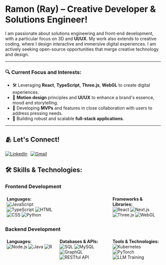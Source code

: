 # Ramon (Ray) – Creative Developer & Solutions Engineer! 

I am passionate about solutions engineering and front-end development, with a particular focus on 3D and **UI/UX**. My work also extends to creative coding, where I design interactive and immersive digital experiences. I am actively seeking open-source opportunities that merge creative technology and design.
 
---
### 🔍 Current Focus and Interests:
- 🛠️ Leveraging **React**, **TypeScript**, **Three.js**, **WebGL** to create digital experiences.
- 📖 **Motion design** principles and **UI/UX** to enhance a brand's essence, mood and storytelling.  
- 🚧 Developing **MVPs** and features in close collaboration with users to address pressing needs.  
- 🥞 Building robust and scalable **full-stack applications**.  

---

## 🫂 Let's Connect!

<div style="display: flex; gap: 10px; align-items: center;">
  <a href="https://www.linkedin.com/in/ramongaeta" target="_blank">
    <img src="https://img.shields.io/badge/LinkedIn-0077B5?style=for-the-badge&logo=linkedin&logoColor=white" alt="LinkedIn">
  </a>
  <a href="mailto:raymondgaeta@gmail.com">
    <img src="https://img.shields.io/badge/Email-%23D14836?style=for-the-badge&logo=gmail&logoColor=white" alt="Gmail">
  </a>
</div>


## 🛠️ Skills & Technologies:

### **Frontend Development**
<div style="display: flex; flex-wrap: wrap; justify-content: space-between;">
  <div style="width: 30%; padding: 5px;">
    <strong>Languages:</strong><br>
    <img src="https://img.shields.io/badge/JavaScript-F7DF1E?style=for-the-badge&logo=javascript&logoColor=black" alt="JavaScript">
    <img src="https://img.shields.io/badge/TypeScript-3178C6?style=for-the-badge&logo=typescript&logoColor=white" alt="TypeScript">
    <img src="https://img.shields.io/badge/HTML-E34F26?style=for-the-badge&logo=html5&logoColor=white" alt="HTML">
    <img src="https://img.shields.io/badge/CSS-1572B6?style=for-the-badge&logo=css3&logoColor=white" alt="CSS">
    <img src="https://img.shields.io/badge/Python-3776AB?style=for-the-badge&logo=python&logoColor=white" alt="Python">
  </div>
  <div style="width: 30%; padding: 5px;">
    <strong>Frameworks & Libraries:</strong><br>
    <img src="https://img.shields.io/badge/React-61DAFB?style=for-the-badge&logo=react&logoColor=black" alt="React">
    <img src="https://img.shields.io/badge/Next.js-000000?style=for-the-badge&logo=nextdotjs&logoColor=white" alt="Next.js">
    <img src="https://img.shields.io/badge/Three.js-000000?style=for-the-badge&logo=three.js&logoColor=white" alt="Three.js">
    <img src="https://img.shields.io/badge/WebGL-F24E1E?style=for-the-badge&logo=webgl&logoColor=white" alt="WebGL">
  </div>
</div>

### **Backend Development**
<div style="display: flex; flex-wrap: wrap; justify-content: space-between;">
  <div style="width: 30%; padding: 5px;">
    <strong>Languages:</strong><br>
    <img src="https://img.shields.io/badge/Node.js-339933?style=for-the-badge&logo=nodedotjs&logoColor=white" alt="Node.js">
    <img src="https://img.shields.io/badge/Java-007396?style=for-the-badge&logo=java&logoColor=white" alt="Java">
    <img src="https://img.shields.io/badge/R-276DC3?style=for-the-badge&logo=r&logoColor=white" alt="R">
  </div>
  <div style="width: 30%; padding: 5px;">
    <strong>Databases & APIs:</strong><br>
    <img src="https://img.shields.io/badge/SQL-003B57?style=for-the-badge&logo=sqlite&logoColor=white" alt="SQL">
    <img src="https://img.shields.io/badge/MySQL-4479A1?style=for-the-badge&logo=mysql&logoColor=white" alt="MySQL">
    <img src="https://img.shields.io/badge/GraphQL-E10098?style=for-the-badge&logo=graphql&logoColor=white" alt="GraphQL">
    <img src="https://img.shields.io/badge/RESTful_API-005571?style=for-the-badge&logo=api&logoColor=white" alt="RESTful API">
  </div>
  <div style="width: 30%; padding: 5px;">
    <strong>Tools & Technologies:</strong><br>
    <img src="https://img.shields.io/badge/Kubernetes-326CE5?style=for-the-badge&logo=kubernetes&logoColor=white" alt="Kubernetes">
    <img src="https://img.shields.io/badge/PyTorch-EE4C2C?style=for-the-badge&logo=pytorch&logoColor=white" alt="PyTorch">
    <img src="https://img.shields.io/badge/LLM_Training-F26D21?style=for-the-badge&logo=ai&logoColor=white" alt="LLM Training">
  </div>
</div>


